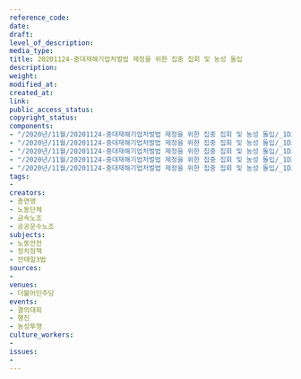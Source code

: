 ```yaml
---
reference_code: 
date: 
draft: 
level_of_description: 
media_type: 
title: 20201124-중대재해기업처벌법 제정을 위한 집중 집회 및 농성 돌입
description: 
weight: 
modified_at: 
created_at: 
link: 
public_access_status: 
copyright_status: 
components:
- "/2020년/11월/20201124-중대재해기업처벌법 제정을 위한 집중 집회 및 농성 돌입/_1DX1195.jpg"
- "/2020년/11월/20201124-중대재해기업처벌법 제정을 위한 집중 집회 및 농성 돌입/_1DX1265.jpg"
- "/2020년/11월/20201124-중대재해기업처벌법 제정을 위한 집중 집회 및 농성 돌입/_1DX0966.jpg"
- "/2020년/11월/20201124-중대재해기업처벌법 제정을 위한 집중 집회 및 농성 돌입/_1DX0977.jpg"
- "/2020년/11월/20201124-중대재해기업처벌법 제정을 위한 집중 집회 및 농성 돌입/_1DX0951.jpg"
tags:
- 
creators:
- 총연맹
- 노동단체
- 금속노조
- 공공운수노조
subjects:
- 노동안전
- 정치정책
- 전태일3법
sources:
- 
venues:
- 더불어민주당
events:
- 결의대회
- 행진
- 농성투쟁
culture_workers:
- 
issues:
- 
---
```

